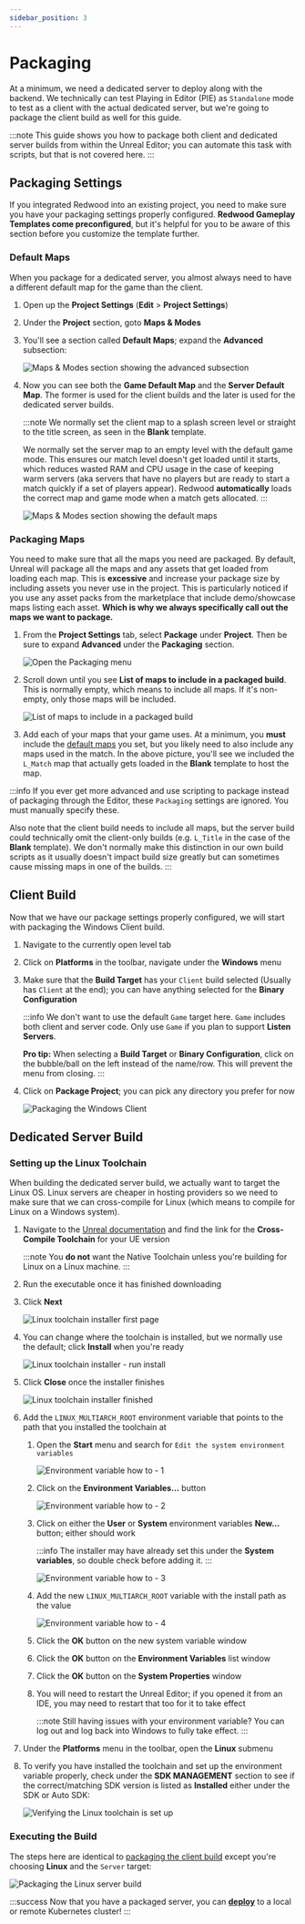 ```yaml
---
sidebar_position: 3
---
```


# Packaging

At a minimum, we need a dedicated server to deploy along with the backend. We technically can test Playing in Editor (PIE) as `Standalone` mode to test as a client with the actual dedicated server, but we're going to package the client build as well for this guide.

:::note
This guide shows you how to package both client and dedicated server builds from within the Unreal Editor; you can automate this task with scripts, but that is not covered here.
:::

## Packaging Settings

If you integrated Redwood into an existing project, you need to make sure you have your packaging settings properly configured. **Redwood Gameplay Templates come preconfigured**, but it's helpful for you to be aware of this section before you customize the template further.

### Default Maps

When you package for a dedicated server, you almost always need to have a different default map for the game than the client.

1. Open up the **Project Settings** (**Edit** > **Project Settings**)
1. Under the **Project** section, goto **Maps & Modes**
1. You'll see a section called **Default Maps**; expand the **Advanced** subsection:

    ![Maps & Modes section showing the advanced subsection](/img/packaging-maps-modes-default.jpg)

1. Now you can see both the **Game Default Map** and the **Server Default Map**. The former is used for the client builds and the later is used for the dedicated server builds.

    :::note
    We normally set the client map to a splash screen level or straight to the title screen, as seen in the **Blank** template.

    We normally set the server map to an empty level with the default game mode. This ensures our match level doesn't get loaded until it starts, which reduces wasted RAM and CPU usage in the case of keeping warm servers (aka servers that have no players but are ready to start a match quickly if a set of players appear). Redwood **automatically** loads the correct map and game mode when a match gets allocated.
    :::

    ![Maps & Modes section showing the default maps](/img/packaging-maps-modes-advanced.jpg)

### Packaging Maps

You need to make sure that all the maps you need are packaged. By default, Unreal will package all the maps and any assets that get loaded from loading each map. This is **excessive** and increase your package size by including assets you never use in the project. This is particularly noticed if you use any asset packs from the marketplace that include demo/showcase maps listing each asset. **Which is why we always specifically call out the maps we want to package.**

1. From the **Project Settings** tab, select **Package** under **Project**. Then be sure to expand **Advanced** under the **Packaging** section.

    ![Open the Packaging menu](/img/packaging-open-packaging.jpg)

1. Scroll down until you see **List of maps to include in a packaged build**. This is normally empty, which means to include all maps. If it's non-empty, only those maps will be included.

    ![List of maps to include in a packaged build](/img/packaging-maps-to-package.jpg)

1. Add each of your maps that your game uses. At a minimum, you **must** include the [default maps](#default-maps) you set, but you likely need to also include any maps used in the match. In the above picture, you'll see we included the `L_Match` map that actually gets loaded in the **Blank** template to host the map.

:::info
If you ever get more advanced and use scripting to package instead of packaging through the Editor, these `Packaging` settings are ignored. You must manually specify these.

Also note that the client build needs to include all maps, but the server build could technically omit the client-only builds (e.g. `L_Title` in the case of the **Blank** template). We don't normally make this distinction in our own build scripts as it usually doesn't impact build size greatly but can sometimes cause missing maps in one of the builds.
:::

## Client Build

Now that we have our package settings properly configured, we will start with packaging the Windows Client build.

1. Navigate to the currently open level tab
1. Click on **Platforms** in the toolbar, navigate under the **Windows** menu
1. Make sure that the **Build Target** has your `Client` build selected (Usually has `Client` at the end); you can have anything selected for the **Binary Configuration**

    :::info
    We don't want to use the default `Game` target here. `Game` includes both client and server code. Only use `Game` if you plan to support **Listen Servers**.

    **Pro tip:** When selecting a **Build Target** or **Binary Configuration**, click on the bubble/ball on the left instead of the name/row. This will prevent the menu from closing.
    :::

1. Click on **Package Project**; you can pick any directory you prefer for now

    ![Packaging the Windows Client](/img/packaging-windows-client.jpg)

## Dedicated Server Build

### Setting up the Linux Toolchain

When building the dedicated server build, we actually want to target the Linux OS. Linux servers are cheaper in hosting providers so we need to make sure that we can cross-compile for Linux (which means to compile for Linux on a Windows system).

1. Navigate to the [Unreal documentation](https://dev.epicgames.com/documentation/unreal-engine/linux-development-requirements-for-unreal-engine) and find the link for the **Cross-Compile Toolchain** for your UE version

    :::note
    You **do not** want the Native Toolchain unless you're building for Linux on a Linux machine.
    :::

1. Run the executable once it has finished downloading
1. Click **Next**

    ![Linux toolchain installer first page](/img/linux-toolchain-1.jpg)

1. You can change where the toolchain is installed, but we normally use the default; click **Install** when you're ready

    ![Linux toolchain installer - run install](/img/linux-toolchain-2.jpg)

1. Click **Close** once the installer finishes

    ![Linux toolchain installer finished](/img/linux-toolchain-3.jpg)

1. Add the `LINUX_MULTIARCH_ROOT` environment variable that points to the path that you installed the toolchain at

    1. Open the **Start** menu and search for `Edit the system environment variables`

        ![Environment variable how to - 1](/img/environment-var-1.jpg)

    1. Click on the **Environment Variables...** button

        ![Environment variable how to - 2](/img/environment-var-2.jpg)

    1. Click on either the **User** or **System** environment variables **New...** button; either should work

        :::info
        The installer may have already set this under the **System variables**, so double check before adding it.
        :::

        ![Environment variable how to - 3](/img/environment-var-3.jpg)

    1. Add the new `LINUX_MULTIARCH_ROOT` variable with the install path as the value

        ![Environment variable how to - 4](/img/environment-var-4.jpg)

    1. Click the **OK** button on the new system variable window
    1. Click the **OK** button on the **Environment Variables** list window
    1. Click the **OK** button on the **System Properties** window
    1. You will need to restart the Unreal Editor; if you opened it from an IDE, you may need to restart that too for it to take effect

        :::note
        Still having issues with your environment variable? You can log out and log back into Windows to fully take effect.
        :::

1. Under the **Platforms** menu in the toolbar, open the **Linux** submenu

1. To verify you have installed the toolchain and set up the environment variable properly, check under the **SDK MANAGEMENT** section to see if the correct/matching SDK version is listed as **Installed** either under the SDK or Auto SDK:

    ![Verifying the Linux toolchain is set up](/img/linux-toolchain-4.jpg)

### Executing the Build

The steps here are identical to [packaging the client build](#client-build) except you're choosing **Linux** and the `Server` target:

![Packaging the Linux server build](/img/packaging-linux-server.jpg)

:::success
Now that you have a packaged server, you can **[deploy](./deploying-locally.md)** to a local or remote Kubernetes cluster!
:::